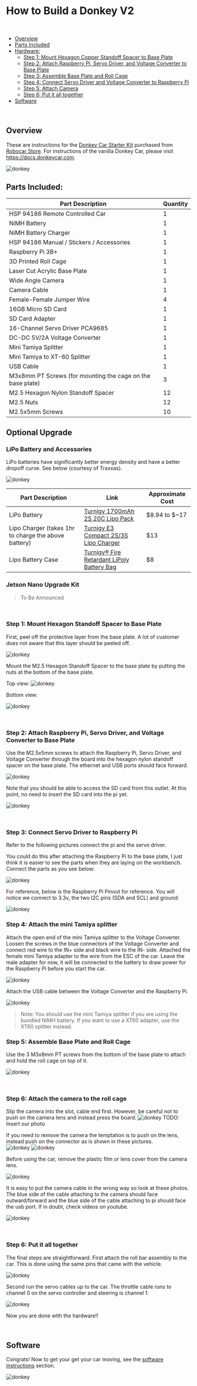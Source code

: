 # How to Build a Donkey V2

&nbsp;

* [Overview](build_hardware.md#overview)
* [Parts Included](build_hardware.md#parts-included)
* [Hardware:](build_hardware.md#hardware)
    * [Step 1: Mount Hexagon Copper Standoff Spacer to Base Plate](build_hardware.md#step-1-mount-hexagon-copper-standoff-spacer-to-base-plate)
    * [Step 2: Attach Raspberry Pi, Servo Driver, and Voltage Converter to Base Plate](build_hardware.md#step-2-attach-raspberry-pi-servo-driver-and-voltage-converter-to-base-plate)
    * [Step 3: Assemble Base Plate and Roll Cage](build_hardware.md#step-3-assemble-base-plate-and-roll-cage)
    * [Step 4: Connect Servo Driver and Voltage Converter to Raspberry Pi](build_hardware.md#step-4-connect-servo-driver-and-voltage-converter-to-raspberry-pi)
    * [Step 5: Attach Camera](build_hardware.md#step-5-attach-camera)
    * [Step 6: Put it all together](build_hardware.md#step-6-put-it-all-together)
 * [Software](install_software.md)

&nbsp;

## Overview

These are instructions for the [Donkey Car Starter Kit](https://www.robocarstore.com/products/donkey-car-starter-kit) purchased from [Robocar Store](https://robocarstore.com/).
For instructions of the vanilla Donkey Car, please visit https://docs.donkeycar.com.

![donkey](../assets/build_hardware/robocarstore/0.jpg)


## Parts Included:

| Part Description | Quantity |
| --- | --- |
| HSP 94186 Remote Controlled Car | 1 |
| NiMH Battery | 1 |
| NiMH Battery Charger | 1 |
| HSP 94186 Manual / Stickers / Accessories | 1 |
| Raspberry Pi 3B+ | 1 |
| 3D Printed Roll Cage | 1 |
| Laser Cut Acrylic Base Plate | 1 |
| Wide Angle Camera | 1 |
| Camera Cable | 1 |
| Female-Female Jumper Wire | 4 |
| 16GB Micro SD Card | 1 |
| SD Card Adapter | 1 |
| 16-Channel Servo Driver PCA9685 | 1 |
| DC-DC 5V/2A Voltage Converter | 1 |
| Mini Tamiya Splitter | 1 |
| Mini Tamiya to XT-60 Splitter | 1 |
| USB Cable | 1 |
| M3x8mm PT Screws (for mounting the cage on the base plate) | 3 |
| M2.5 Hexagon Nylon Standoff Spacer | 12 |
| M2.5 Nuts | 12 |
| M2.5x5mm Screws | 10 |


## Optional Upgrade


### LiPo Battery and Accessories

LiPo batteries have significantly better energy density and have a better dropoff curve.  See below (courtesy of Traxxas).

![donkey](../assets/build_hardware/traxxas.PNG)

| Part Description                                      | Link                                                              | Approximate Cost |
|-------------------------------------------------------|-------------------------------------------------------------------|------------------|
| LiPo Battery                                          | [Turnigy 1700mAh 2S 20C Lipo Pack](https://hobbyking.com/en_us/turnigy-1700mah-2s-20c-lipo-pack-suits-1-16th-monster-beatle-sct-buggy.html)  | $8.94 to $~17           |
| Lipo Charger (takes 1hr to charge the above battery)  | [Turnigy E3 Compact 2S/3S Lipo Charger](https://hobbyking.com/en_us/turnigy-e3-compact-2s-3s-lipo-charger-100-240v-us-plug.html)                                               | $13              |
| Lipo Battery Case | [Turnigy® Fire Retardant LiPoly Battery Bag ](https://hobbyking.com/en_us/fire-retardant-lipo-battery-bag-190x60x82mm.html)                                               | $8               |

### Jetson Nano Upgrade Kit

> To Be Announced





&nbsp;
### Step 1: Mount Hexagon Standoff Spacer to Base Plate

First, peel off the protective layer from the base plate. A lot of customer does not aware that this layer should be peeled off.


![donkey](../assets/build_hardware/robocarstore/1a.jpg)

Mount the M2.5 Hexagon Standoff Spacer to the base plate by putting the nuts at the bottom of the base plate.

Top view:
![donkey](../assets/build_hardware/robocarstore/1b.jpg)

Bottom view:

![donkey](../assets/build_hardware/robocarstore/1c.jpg)


&nbsp;
### Step 2: Attach Raspberry Pi, Servo Driver, and Voltage Converter to Base Plate
Use the M2.5x5mm screws to attach the Raspberry Pi, Servo Driver, and Voltage Converter through the board into the hexagon nylon standoff spacer on the base plate.  The ethernet and USB ports should face forward.  

![donkey](../assets/build_hardware/robocarstore/2a.jpg)

Note that you should be able to access the SD card from this outlet. At this point, no need to insert the SD card into the pi yet.

![donkey](../assets/build_hardware/robocarstore/2b.jpg)




&nbsp;
### Step 3: Connect Servo Driver to Raspberry Pi

Refer to the following pictures connect the pi and the servo driver. 



You could do this after attaching the Raspberry Pi to the base plate, I just think it is easier to see the parts when they are laying on the workbench.  Connect the parts as you see below:

![donkey](../assets/build_hardware/robocarstore/3a.jpg)

For reference, below is the Raspberry Pi Pinout for reference.  You will notice we connect to 3.3v, the two I2C pins (SDA and SCL) and ground:

![donkey](../assets/build_hardware/robocarstore/3b.PNG)

### Step 4: Attach the mini Tamiya splitter

Attach the open end of the mini Tamiya splitter to the Voltage Converter.  Loosen the screws in the blue connectors of the Voltage Converter and connect red wire to the IN+ side and black wire to the IN- side.  Attached the female mini Tamiya adapter to the wire from the ESC of the car.  Leave the male adapter for now, it will be connected to the battery to draw power for the Raspberry Pi before you start the car.  

![donkey](../assets/build_hardware/robocarstore/4a.jpg)


Attach the USB cable between the Voltage Converter and the Raspberry Pi.

![donkey](../assets/build_hardware/robocarstore/4b.jpg)

>  Note: You should use the mini Tamiya splitter if you are using the bundled NiMH battery. If you want to use a XT60 adapter, use the XT60 splitter instead.


### Step 5: Assemble Base Plate and Roll Cage
Use the 3 M3x8mm PT screws from the bottom of the base plate to attach and hold the roll cage on top of it.

![donkey](../assets/build_hardware/robocarstore/5a.png)



&nbsp;


### Step 6: Attach the camera to the roll cage

Slip the camera into the slot, cable end first.  However, be careful not to push on the camera lens and instead press the board.
![donkey](../assets/build_hardware/assemble_camera.jpg)
TODO: Insert our photo

If you need to remove the camera the temptation is to push on the lens, instead push on the connector as is shown in these pictures.  
![donkey](../assets/build_hardware/Remove--good.jpg) ![donkey](../assets/build_hardware/Remove--bad.jpg)

Before using the car, remove the plastic film or lens cover from the camera lens.

![donkey](../assets/build_hardware/robocarstore/6a.jpg)


It is easy to put the camera cable in the wrong way so look at these photos. The blue side of the cable attaching to the camera should face outward/forward and the blue side of the cable attaching to pi should face the usb port. If in doubt, check videos on youtube.

![donkey](../assets/build_hardware/robocarstore/6b.jpg)



&nbsp;
### Step 6: Put it all together
The final steps are straightforward.  First attach the roll bar assembly to the car.  This is done using the same pins that came with the vehicle.

![donkey](../assets/build_hardware/robocarstore/7a.jpg)

Second run the servo cables up to the car.  The throttle cable runs to channel 0 on the servo controller and steering is channel 1.

![donkey](../assets/build_hardware/robocarstore/7b.jpg)

Now you are done with the hardware!!


&nbsp;
## Software
Congrats!  Now to get your get your car moving, see the [software instructions](install_software.md) section.

![donkey](../assets/build_hardware/robocarstore/0.jpg)
